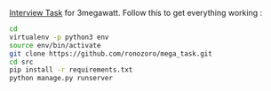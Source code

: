 [Interview Task](http://applicationtask.herokuapp.com/) for 3megawatt.
Follow this to get everything working  :

```bash
cd 
virtualenv -p python3 env
source env/bin/activate
git clone https://github.com/ronozoro/mega_task.git
cd src
pip install -r requirements.txt
python manage.py runserver
```
